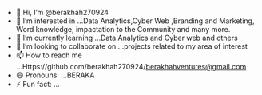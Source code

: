 - 👋 Hi, I’m @berakhah270924
- 👀 I’m interested in ...Data Analytics,Cyber Web ,Branding and Marketing, Word knowledge, impactation to the Community and many more.
- 🌱 I’m currently learning ...Data Analytics and Cyber web and others
- 💞️ I’m looking to collaborate on ...projects related to my area of interest
- 📫 How to reach me ...Https://github.com/berakhah270924/berakhahventures@gmail.com
- 😄 Pronouns: ...BERAKA
- ⚡ Fun fact: ...

<!---
berakhah270924/berakhah270924 is a ✨ special ✨ repository because its `README.md` (this file) appears on your GitHub profile.
You can click the Preview link to take a look at your changes.
--->
